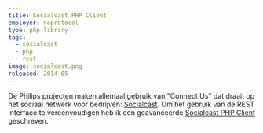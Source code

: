 ```yaml
---
title: Socialcast PHP Client
employer: noprotocol
type: php library
tags:
  - socialcast
  - php
  - rest
image: socialcast.png
released: 2014-05
---
```


De Philips projecten maken allemaal gebruik van "Connect Us" dat draait op het sociaal netwerk voor bedrijven: [Socialcast](http://socialcast.com).
Om het gebruik van de REST interface te vereenvoudigen heb ik een geavanceerde [Socialcast PHP Client](https://github.com/NoProtocol/socialcast-php) geschreven.
